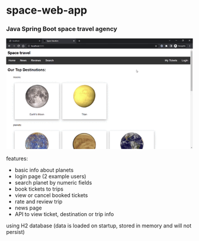 # space-web-app
### Java Spring Boot space travel agency

![Alt demo](SpaceDemo.gif)

features:
- basic info about planets
- login page (2 example users)
- search planet by numeric fields
- book tickets to trips
- view or cancel booked tickets
- rate and review trip
- news page
- API to view ticket, destination or trip info

using H2 database (data is loaded on startup, stored in memory and will not persist)


